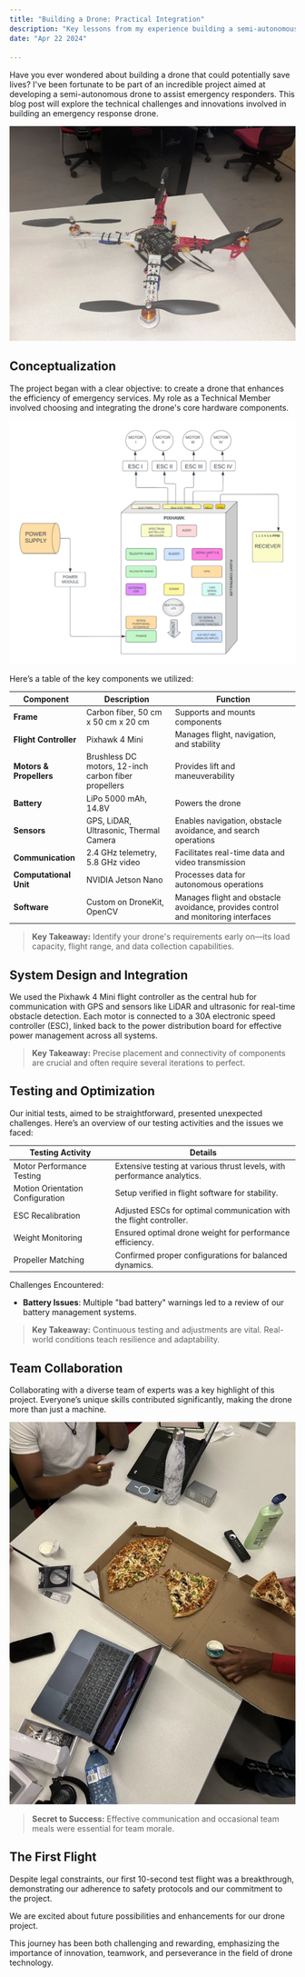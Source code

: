 ```yaml
---
title: "Building a Drone: Practical Integration"
description: "Key lessons from my experience building a semi-autonomous drone."
date: "Apr 22 2024"

---
```

Have you ever wondered about building a drone that could potentially save lives? I've been fortunate to be part of an incredible project aimed at developing a semi-autonomous drone to assist emergency responders. This blog post will explore the technical challenges and innovations involved in building an emergency response drone.

![image](Quadcoptor.webp)

## Conceptualization

The project began with a clear objective: to create a drone that enhances the efficiency of emergency services. My role as a Technical Member involved choosing and integrating the drone's core hardware components.

![image](pixhawk.jpg)

Here’s a table of the key components we utilized:

| **Component**              | **Description**                                      | **Function**                                                                                   |
|----------------------------|------------------------------------------------------|------------------------------------------------------------------------------------------------|
| **Frame**                  | Carbon fiber, 50 cm x 50 cm x 20 cm                  | Supports and mounts components                                                                 |
| **Flight Controller**      | Pixhawk 4 Mini                                       | Manages flight, navigation, and stability                                                     |
| **Motors & Propellers**    | Brushless DC motors, 12-inch carbon fiber propellers | Provides lift and maneuverability                                                              |
| **Battery**                | LiPo 5000 mAh, 14.8V                                 | Powers the drone                                                                               |
| **Sensors**                | GPS, LiDAR, Ultrasonic, Thermal Camera               | Enables navigation, obstacle avoidance, and search operations                                  |
| **Communication**          | 2.4 GHz telemetry, 5.8 GHz video                     | Facilitates real-time data and video transmission                                              |
| **Computational Unit**     | NVIDIA Jetson Nano                                   | Processes data for autonomous operations                                                       |
| **Software**               | Custom on DroneKit, OpenCV                           | Manages flight and obstacle avoidance, provides control and monitoring interfaces              |

> **Key Takeaway:** Identify your drone's requirements early on—its load capacity, flight range, and data collection capabilities.

## System Design and Integration

We used the Pixhawk 4 Mini flight controller as the central hub for communication with GPS and sensors like LiDAR and ultrasonic for real-time obstacle detection. Each motor is connected to a 30A electronic speed controller (ESC), linked back to the power distribution board for effective power management across all systems.

> **Key Takeaway:** Precise placement and connectivity of components are crucial and often require several iterations to perfect.

## Testing and Optimization

Our initial tests, aimed to be straightforward, presented unexpected challenges. Here’s an overview of our testing activities and the issues we faced:

| Testing Activity                 | Details                                                                 |
|----------------------------------|-------------------------------------------------------------------------|
| Motor Performance Testing        | Extensive testing at various thrust levels, with performance analytics. |
| Motion Orientation Configuration | Setup verified in flight software for stability.                        |
| ESC Recalibration                | Adjusted ESCs for optimal communication with the flight controller.     |
| Weight Monitoring                | Ensured optimal drone weight for performance efficiency.                |
| Propeller Matching               | Confirmed proper configurations for balanced dynamics.                  |

Challenges Encountered:
- **Battery Issues**: Multiple "bad battery" warnings led to a review of our battery management systems.

>**Key Takeaway:** Continuous testing and adjustments are vital. Real-world conditions teach resilience and adaptability.

## Team Collaboration

Collaborating with a diverse team of experts was a key highlight of this project. Everyone’s unique skills contributed significantly, making the drone more than just a machine.

![image](Teamwork.webp)

>**Secret to Success:** Effective communication and occasional team meals were essential for team morale.

## The First Flight

Despite legal constraints, our first 10-second test flight was a breakthrough, demonstrating our adherence to safety protocols and our commitment to the project.



We are excited about future possibilities and enhancements for our drone project.

This journey has been both challenging and rewarding, emphasizing the importance of innovation, teamwork, and perseverance in the field of drone technology.